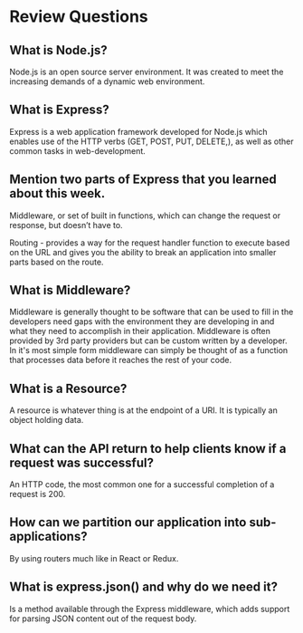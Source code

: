 # Review Questions

## What is Node.js?
Node.js is an open source server environment. It was created to meet the increasing demands of a dynamic web environment. 

## What is Express?
Express is a web application framework developed for Node.js which enables use of the HTTP verbs (GET, POST, PUT, DELETE,), as well as other common tasks in web-development. 

## Mention two parts of Express that you learned about this week.
Middleware, or set of built in functions, which can change the request or response, but doesn’t have to.

Routing - provides a way for the request handler function to execute based on the URL and gives you the ability to break an application into smaller parts based on the route.

## What is Middleware?
Middleware is generally thought to be software that can be used to fill in the developers need gaps with the environment they are developing in and what they need to accomplish in their application. Middleware is often provided by 3rd party providers but can be custom written by a developer. In it's most simple form middleware can simply be thought of as a function that processes data before it reaches the rest of your code. 

## What is a Resource?
A resource is whatever thing is at the endpoint of a URI. It is typically an object holding data. 

## What can the API return to help clients know if a request was successful?
An HTTP code, the most common one for a successful completion of a request is 200.

## How can we partition our application into sub-applications?
By using routers much like in React or Redux. 

## What is express.json() and why do we need it?
Is a method available through the Express middleware, which adds support for parsing JSON content out of the request body.